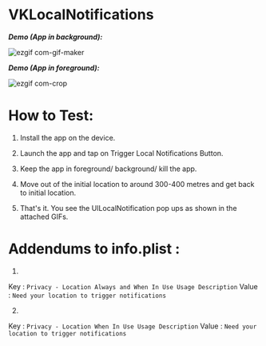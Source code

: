 # VKLocalNotifications

***Demo (App in background):***

![ezgif com-gif-maker](https://user-images.githubusercontent.com/21070922/41287299-e7ae8482-6e5f-11e8-89c2-b27b4f878f9f.gif)

***Demo (App in foreground):***

![ezgif com-crop](https://user-images.githubusercontent.com/21070922/41287438-523b0622-6e60-11e8-9ed4-2f68e7176ac2.gif)

# How to Test:

1) Install the app on the device.

2) Launch the app and tap on Trigger Local Notifications Button.

3) Keep the app in foreground/ background/ kill the app.

4) Move out of the initial location to around 300-400 metres and get back to initial location.

5) That's it. You see the UILocalNotification pop ups as shown in the attached GIFs.

# Addendums to info.plist :

1) 

Key : ``Privacy - Location Always and When In Use Usage Description``
Value : ``Need your location to trigger notifications``

2) 

Key : ``Privacy - Location When In Use Usage Description``
Value : ``Need your location to trigger notifications``

